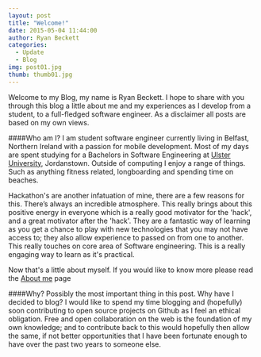 ```yaml
---
layout: post
title: "Welcome!"
date: 2015-05-04 11:44:00
author: Ryan Beckett
categories:
  - Update
  - Blog
img: post01.jpg
thumb: thumb01.jpg
---
```


Welcome to my Blog, my name is Ryan Beckett. I hope to share with you through this blog a little about me and my experiences as I develop from a student, to a full-fledged software engineer. As a disclaimer all posts are based on my own views.
<!--more-->

####Who am I?
I am student software engineer currently living in Belfast, Northern Ireland with a passion for mobile development.
Most of my days are spent studying for a Bachelors in Software Engineering at [Ulster University][Ulster], Jordanstown. Outside of computing I enjoy a range of things. Such as anything fitness related, longboarding and spending time on beaches.

Hackathon's are another infatuation of mine, there are a few reasons for this. There’s always an incredible atmosphere. This really brings about this positive energy in everyone which is a really good motivator for the 'hack', and a great motivator after the 'hack'. They are a fantastic way of learning as you get a chance to play with new technologies that you may not have access to; they also allow experience to passed on from one to another. This really touches on core area of Software engineering. This is a really engaging way to learn as it's practical.

Now that's a little about myself. If you would like to know more please read the [About me][aboutme] page

####Why?
Possibly the most important thing in this post. Why have I decided to blog?
I would like to spend my time blogging and (hopefully) soon contributing to open source projects on Github as I feel an ethical obligation. Free and open collaboration on the web is the foundation of my own knowledge; and to contribute back to this would hopefully then allow the same, if not better opportunities that I have been fortunate enough to have over the past two years to someone else.


[aboutme]: /about/
[Ulster]: http://www.ulster.ac.uk
[hampden]: https://github.com/jekyll/jekyll

